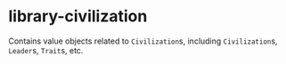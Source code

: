 # library-civilization

Contains value objects related to `Civilization`s, including `Civilization`s, `Leader`s, `Trait`s, etc.

